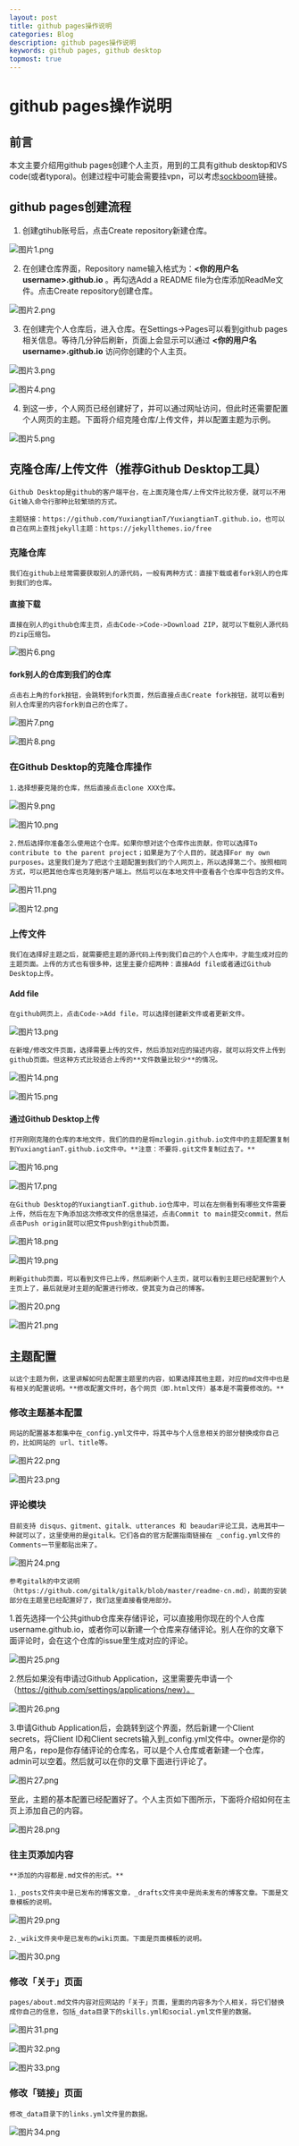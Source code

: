 ```yaml
---
layout: post
title: github pages操作说明
categories: Blog
description: github pages操作说明
keywords: github pages, github desktop
topmost: true
---
```

# github pages操作说明

## 前言

本文主要介绍用github pages创建个人主页，用到的工具有github desktop和VS code(或者typora)。创建过程中可能会需要挂vpn，可以考虑[sockboom](https://sockboom.cool/auth/register?affid=158913)链接。

## github pages创建流程

1. 创建gtihub账号后，点击Create repository新建仓库。

![图片1.png](https://s2.loli.net/2022/09/08/LygibZWuIM1sRGp.png)

2. 在创建仓库界面，Repository name输入格式为：**<你的用户名username>.github.io** 。再勾选Add a README file为仓库添加ReadMe文件。点击Create repository创建仓库。

![图片2.png](https://s2.loli.net/2022/09/08/UQeBxdhiGfwTYIy.png)

3. 在创建完个人仓库后，进入仓库。在Settings->Pages可以看到github pages相关信息。等待几分钟后刷新，页面上会显示可以通过 **<你的用户名username>.github.io** 访问你创建的个人主页。

![图片3.png](https://s2.loli.net/2022/09/08/drzpU5vKbO4m62u.png)

![图片4.png](https://s2.loli.net/2022/09/08/BHfTeuLdVD6Egc9.png)

4. 到这一步，个人网页已经创建好了，并可以通过网址访问，但此时还需要配置个人网页的主题。下面将介绍克隆仓库/上传文件，并以配置主题为示例。

![图片5.png](https://s2.loli.net/2022/09/08/u6Db1wxsh2HVAiK.png)

## 克隆仓库/上传文件（推荐Github Desktop工具）

    Github Desktop是github的客户端平台，在上面克隆仓库/上传文件比较方便，就可以不用Git输入命令行那种比较繁琐的方式。

    主题链接：https://github.com/YuxiangtianT/YuxiangtianT.github.io，也可以自己在网上查找jekyll主题：https://jekyllthemes.io/free

### 克隆仓库

    我们在github上经常需要获取别人的源代码，一般有两种方式：直接下载或者fork别人的仓库到我们的仓库。

#### 直接下载

    直接在别人的github仓库主页，点击Code->Code->Download ZIP，就可以下载别人源代码的zip压缩包。

![图片6.png](https://s2.loli.net/2022/09/08/M8O2xDtV4eQycRF.png)

#### fork别人的仓库到我们的仓库

    点击右上角的fork按钮，会跳转到fork页面，然后直接点击Create fork按钮，就可以看到别人仓库里的内容fork到自己的仓库了。

![图片7.png](https://s2.loli.net/2022/09/08/LBaq5DTECgHIn86.png)

![图片8.png](https://s2.loli.net/2022/09/08/Ih3xHTtMXiP428z.png)

### 在Github Desktop的克隆仓库操作

    1.选择想要克隆的仓库，然后直接点击clone XXX仓库。

![图片9.png](https://s2.loli.net/2022/09/08/D7KX6NhVEFstJI2.png)

![图片10.png](https://s2.loli.net/2022/09/08/KJYnQq3pw29Pg8N.png)

    2.然后选择你准备怎么使用这个仓库。如果你想对这个仓库作出贡献，你可以选择To contribute to the parent project；如果是为了个人目的，就选择For my own purposes。这里我们是为了把这个主题配置到我们的个人网页上，所以选择第二个。按照相同方式，可以把其他仓库也克隆到客户端上。然后可以在本地文件中查看各个仓库中包含的文件。

![图片11.png](https://s2.loli.net/2022/09/08/eEhmFBiHRgCPXrV.png)

![图片12.png](https://s2.loli.net/2022/09/08/KD87BykdczGYle2.png)

### 上传文件

    我们在选择好主题之后，就需要把主题的源代码上传到我们自己的个人仓库中，才能生成对应的主题页面。上传的方式也有很多种，这里主要介绍两种：直接Add file或者通过Github Desktop上传。

#### Add file

    在github网页上，点击Code->Add file，可以选择创建新文件或者更新文件。

![图片13.png](https://s2.loli.net/2022/09/08/Yv6xGeqNtlQaRZW.png)

    在新增/修改文件页面，选择需要上传的文件，然后添加对应的描述内容，就可以将文件上传到github页面。但这种方式比较适合上传的**文件数量比较少**的情况。

![图片14.png](https://s2.loli.net/2022/09/08/5YnsRQmTytbKD2i.png)

![图片15.png](https://s2.loli.net/2022/09/08/Pfig5rJuapKdNLv.png)

#### 通过Github Desktop上传

    打开刚刚克隆的仓库的本地文件，我们的目的是将mzlogin.github.io文件中的主题配置复制到YuxiangtianT.github.io文件中。**注意：不要将.git文件复制过去了。**

![图片16.png](https://s2.loli.net/2022/09/08/1cXhqTzfkMSRQZK.png)

![图片17.png](https://s2.loli.net/2022/09/08/1Itr7P6UYVne5yW.png)

    在Github Desktop的YuxiangtianT.github.io仓库中，可以在左侧看到有哪些文件需要上传，然后在左下角添加这次修改文件的信息描述，点击Commit to main提交commit，然后点击Push origin就可以把文件push到github页面。

![图片18.png](https://s2.loli.net/2022/09/08/Cc9Y43pLMNqOxFv.png)

![图片19.png](https://s2.loli.net/2022/09/08/KY3EsUH6gMLxWqN.png)

    刷新github页面，可以看到文件已上传，然后刷新个人主页，就可以看到主题已经配置到个人主页上了，最后就是对主题的配置进行修改，使其变为自己的博客。

![图片20.png](https://s2.loli.net/2022/09/08/6gEuTpUMXvDhJK4.png)

![图片21.png](https://s2.loli.net/2022/09/08/tPDLJqnMOrmauNX.png)

## 主题配置

    以这个主题为例，这里讲解如何去配置主题里的内容，如果选择其他主题，对应的md文件中也是有相关的配置说明。**修改配置文件时，各个网页（即.html文件）基本是不需要修改的。**

### 修改主题基本配置

    网站的配置基本都集中在_config.yml文件中，将其中与个人信息相关的部分替换成你自己的，比如网站的 url、title等。

![图片22.png](https://s2.loli.net/2022/09/08/DJCd9MQabqpONsE.png)

![图片23.png](https://s2.loli.net/2022/09/08/TREChZqAuWvHpjo.png)

### 评论模块

    目前支持 disqus、gitment、gitalk、utterances 和 beaudar评论工具，选用其中一种就可以了，这里使用的是gitalk。它们各自的官方配置指南链接在 _config.yml文件的Comments一节里都贴出来了。

![图片24.png](https://s2.loli.net/2022/09/08/1c8PyoAsDFiY4j7.png)

    参考gitalk的中文说明（https://github.com/gitalk/gitalk/blob/master/readme-cn.md），前面的安装部分在主题里已经配置好了，我们这里直接看使用部分。

   1.首先选择一个公共github仓库来存储评论，可以直接用你现在的个人仓库username.github.io，或者你可以新建一个仓库来存储评论。别人在你的文章下面评论时，会在这个仓库的issue里生成对应的评论。

![图片25.png](https://s2.loli.net/2022/09/08/J2jXpQHteShG7N9.png)

   2.然后如果没有申请过Github Application，这里需要先申请一个（https://github.com/settings/applications/new）。

![图片26.png](https://s2.loli.net/2022/09/08/mSyCO6xJ29uYqPo.png)

   3.申请Github Application后，会跳转到这个界面，然后新建一个Client secrets，将Client ID和Client secrets输入到_config.yml文件中。owner是你的用户名，repo是你存储评论的仓库名，可以是个人仓库或者新建一个仓库，admin可以空着。然后就可以在你的文章下面进行评论了。

![图片27.png](https://s2.loli.net/2022/09/08/tDperbfUgzi2AR1.png)

   至此，主题的基本配置已经配置好了。个人主页如下图所示，下面将介绍如何在主页上添加自己的内容。

![图片28.png](https://s2.loli.net/2022/09/08/9XRHJyCNSMoKLcQ.png)

### 往主页添加内容

    **添加的内容都是.md文件的形式。**

    1._posts文件夹中是已发布的博客文章，_drafts文件夹中是尚未发布的博客文章。下面是文章模板的说明。

![图片29.png](https://s2.loli.net/2022/09/08/VrSsuQ58qLlivIT.png)

    2._wiki文件夹中是已发布的wiki页面。下面是页面模板的说明。

![图片30.png](https://s2.loli.net/2022/09/08/Mml6Z5dPxkBbQ7W.png)

### 修改「关于」页面

    pages/about.md文件内容对应网站的「关于」页面，里面的内容多为个人相关，将它们替换成你自己的信息，包括_data目录下的skills.yml和social.yml文件里的数据。

![图片31.png](https://s2.loli.net/2022/09/08/gsaG5RWQ4E213dM.png)

![图片32.png](https://s2.loli.net/2022/09/08/qJpv9VODgtuWmrT.png)

![图片33.png](https://s2.loli.net/2022/09/08/mpGh4iKCFx9PeXg.png)

### 修改「链接」页面

    修改_data目录下的links.yml文件里的数据。

![图片34.png](https://s2.loli.net/2022/09/08/l9EGIu3fkBpvtOM.png)
